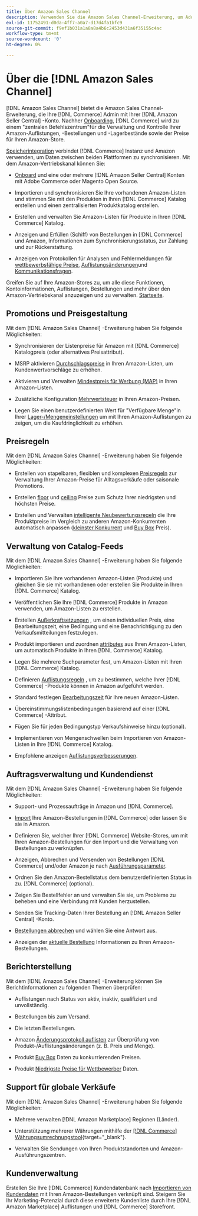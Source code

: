 ```yaml
---
title: Über Amazon Sales Channel
description: Verwenden Sie die Amazon Sales Channel-Erweiterung, um Adobe Commerce oder Magento Open Source nahtlos in Ihr Amazon Seller Central-Konto zu integrieren.
exl-id: 11752491-d0da-4ff7-a0a7-d17d4fa1bfc9
source-git-commit: f9ef1b031a1a8a8a4b6c2453d431a6f35155c4ac
workflow-type: tm+mt
source-wordcount: '0'
ht-degree: 0%

---
```


# Über die [!DNL Amazon Sales Channel]

[!DNL Amazon Sales Channel] bietet die Amazon Sales Channel-Erweiterung, die Ihre [!DNL Commerce] Admin mit Ihrer [!DNL Amazon Seller Central] -Konto. Nachher [Onboarding](./amazon-onboarding-home.md), [!DNL Commerce] wird zu einem &quot;zentralen Befehlszentrum&quot;für die Verwaltung und Kontrolle Ihrer Amazon-Auflistungen, -Bestellungen und -Lagerbestände sowie der Preise für Ihren Amazon-Store.

[Speicherintegration](./store-integration.md) verbindet [!DNL Commerce] Instanz und Amazon verwenden, um Daten zwischen beiden Plattformen zu synchronisieren. Mit dem Amazon-Vertriebskanal können Sie:

- [Onboard](./amazon-onboarding-home.md) und eine oder mehrere [!DNL Amazon Seller Central] Konten mit Adobe Commerce oder Magento Open Source.

- Importieren und synchronisieren Sie Ihre vorhandenen Amazon-Listen und stimmen Sie mit den Produkten in Ihren [!DNL Commerce] Katalog erstellen und einen zentralisierten Produktkatalog erstellen.

- Erstellen und verwalten Sie Amazon-Listen für Produkte in Ihren [!DNL Commerce] Katalog.

- Anzeigen und Erfüllen (Schiff) von Bestellungen in [!DNL Commerce] und Amazon, Informationen zum Synchronisierungsstatus, zur Zahlung und zur Rückerstattung.

- Anzeigen von Protokollen für Analysen und Fehlermeldungen für [wettbewerbsfähige Preise](./competitive-price-analysis.md), [Auflistungsänderungen](./listing-changes-log.md)und [Kommunikationsfragen](./communication-errors-log.md).

Greifen Sie auf Ihre Amazon-Stores zu, um alle diese Funktionen, Kontoinformationen, Auflistungen, Bestellungen und mehr über den Amazon-Vertriebskanal anzuzeigen und zu verwalten. [Startseite](./amazon-sales-channel-home.md).

## Promotions und Preisgestaltung

Mit dem [!DNL Amazon Sales Channel] -Erweiterung haben Sie folgende Möglichkeiten:

- Synchronisieren der Listenpreise für Amazon mit [!DNL Commerce] Katalogpreis (oder alternatives Preisattribut).

- MSRP aktivieren [Durchschlagspreise](./listing-price.md#configure-listing-price-settings) in Ihren Amazon-Listen, um Kundenwertvorschläge zu erhöhen.

- Aktivieren und Verwalten [Mindestpreis für Werbung (MAP)](./listing-price.md#configure-listing-price-settings) in Ihren Amazon-Listen.

- Zusätzliche Konfiguration [Mehrwertsteuer](./listing-price.md#configure-listing-price-settings) in Ihren Amazon-Preisen.

- Legen Sie einen benutzerdefinierten Wert für &quot;Verfügbare Menge&quot;in Ihrer [Lager-/Mengeneinstellungen](./stock-quantity.md#configure-stock--quantity-settings) um mit Ihren Amazon-Auflistungen zu zeigen, um die Kaufdringlichkeit zu erhöhen.

## Preisregeln

Mit dem [!DNL Amazon Sales Channel] -Erweiterung haben Sie folgende Möglichkeiten:

- Erstellen von stapelbaren, flexiblen und komplexen [Preisregeln](./pricing-products.md) zur Verwaltung Ihrer Amazon-Preise für Alltagsverkäufe oder saisonale Promotions.

- Erstellen [floor](./floor-price.md) und [ceiling](./optional-ceiling-price.md) Preise zum Schutz Ihrer niedrigsten und höchsten Preise.

- Erstellen und Verwalten [intelligente Neubewertungsregeln](./intelligent-repricing-rules.md) die Ihre Produktpreise im Vergleich zu anderen Amazon-Konkurrenten automatisch anpassen ([kleinster Konkurrent](./lowest-competitor-pricing.md) und [Buy Box](./buy-box-competitor-pricing.md) Preis).

## Verwaltung von Catalog-Feeds

Mit dem [!DNL Amazon Sales Channel] -Erweiterung haben Sie folgende Möglichkeiten:

- Importieren Sie Ihre vorhandenen Amazon-Listen (Produkte) und gleichen Sie sie mit vorhandenen oder erstellen Sie Produkte in Ihren [!DNL Commerce] Katalog.

- Veröffentlichen Sie Ihre [!DNL Commerce] Produkte in Amazon verwenden, um Amazon-Listen zu erstellen.

- Erstellen [Außerkraftsetzungen](./creating-editing-overrides.md) , um einen individuellen Preis, eine Bearbeitungszeit, eine Bedingung und eine Benachrichtigung zu den Verkaufsmitteilungen festzulegen.

- Produkt importieren und zuordnen [attributes](./attributes-view.md) aus Ihren Amazon-Listen, um automatisch Produkte in Ihren [!DNL Commerce] Katalog.

- Legen Sie mehrere Suchparameter fest, um Amazon-Listen mit Ihren [!DNL Commerce] Katalog.

- Definieren [Auflistungsregeln](./listing-rules.md) , um zu bestimmen, welche Ihrer [!DNL Commerce] -Produkte können in Amazon aufgeführt werden.

- Standard festlegen [Bearbeitungszeit](./product-listing-actions.md) für Ihre neuen Amazon-Listen.

- Übereinstimmungslistenbedingungen basierend auf einer [!DNL Commerce] -Attribut.

- Fügen Sie für jeden Bedingungstyp Verkaufshinweise hinzu (optional).

- Implementieren von Mengenschwellen beim Importieren von Amazon-Listen in Ihre [!DNL Commerce] Katalog.

- Empfohlene anzeigen [Auflistungsverbesserungen](./listing-improvements.md).

## Auftragsverwaltung und Kundendienst

Mit dem [!DNL Amazon Sales Channel] -Erweiterung haben Sie folgende Möglichkeiten:

- Support- und Prozessaufträge in Amazon und [!DNL Commerce].

- [Import](./order-settings.md#configure-order-settings) Ihre Amazon-Bestellungen in [!DNL Commerce] oder lassen Sie sie in Amazon.

- Definieren Sie, welcher Ihrer [!DNL Commerce] Website-Stores, um mit Ihren Amazon-Bestellungen für den Import und die Verwaltung von Bestellungen zu verknüpfen.

- Anzeigen, Abbrechen und Versenden von Bestellungen [!DNL Commerce] und/oder Amazon je nach [Ausführungsparameter](./fulfilled-by.md).

- Ordnen Sie den Amazon-Bestellstatus dem benutzerdefinierten Status in zu. [!DNL Commerce] (optional).

- Zeigen Sie Bestellfehler an und verwalten Sie sie, um Probleme zu beheben und eine Verbindung mit Kunden herzustellen.

- Senden Sie Tracking-Daten Ihrer Bestellung an [!DNL Amazon Seller Central] -Konto.

- [Bestellungen abbrechen](./cancel-unshipped-order.md) und wählen Sie eine Antwort aus.

- Anzeigen der [aktuelle Bestellung](./amazon-store-dashboard.md) Informationen zu Ihren Amazon-Bestellungen.

## Berichterstellung

Mit dem [!DNL Amazon Sales Channel] -Erweiterung können Sie Berichtinformationen zu folgenden Themen überprüfen:

- Auflistungen nach Status von aktiv, inaktiv, qualifiziert und unvollständig.

- Bestellungen bis zum Versand.

- Die letzten Bestellungen.

- Amazon [Änderungsprotokoll auflisten](./listing-changes-log.md) zur Überprüfung von Produkt-/Auflistungsänderungen (z. B. Preis und Menge).

- Produkt [Buy Box](./buy-box-competitor-pricing.md) Daten zu konkurrierenden Preisen.

- Produkt [Niedrigste Preise für Wettbewerber](./lowest-competitor-pricing.md) Daten.

## Support für globale Verkäufe

Mit dem [!DNL Amazon Sales Channel] -Erweiterung haben Sie folgende Möglichkeiten:

- Mehrere verwalten [!DNL Amazon Marketplace] Regionen (Länder).

- Unterstützung mehrerer Währungen mithilfe der [[!DNL Commerce] Währungsumrechnungstool](https://docs.magento.com/user-guide/stores/currency-configuration.html){target="_blank"}.

- Verwalten Sie Sendungen von Ihren Produktstandorten und Amazon-Ausführungszentren.

## Kundenverwaltung

Erstellen Sie Ihre [!DNL Commerce] Kundendatenbank nach [Importieren von Kundendaten](./order-settings.md#configure-order-settings) mit Ihren Amazon-Bestellungen verknüpft sind. Steigern Sie Ihr Marketing-Potenzial durch diese erweiterte Kundenliste durch Ihre [!DNL Amazon Marketplace] Auflistungen und [!DNL Commerce] Storefront.
